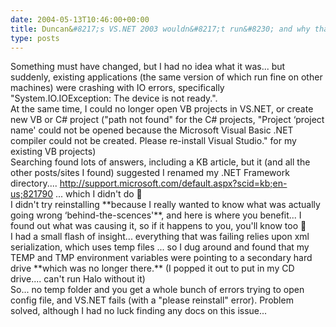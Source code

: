 ```yaml
---
date: 2004-05-13T10:46:00+00:00
title: Duncan&#8217;s VS.NET 2003 wouldn&#8217;t run&#8230; and why that is good for you :)
type: posts
---
```

<div>
  <span>Something must have changed, but I had no idea what it was... but suddenly, existing applications (the same version of which run fine on other machines) were crashing with IO errors, specifically "System.IO.IOException: The device is not ready.".</span>
</div>

<div>
  <span></span>
</div>

<div>
  <span>At the same time, I could no longer open VB projects in VS.NET, or create new VB or C# project ("path not found" for the C# projects, "Project &#8216;project name' could not be opened because the Microsoft Visual Basic .NET compiler could not be created. Please re-install Visual Studio." for my existing VB projects)</span>
</div>

<div>
  <span></span>
</div>

<div>
  <span>Searching found lots of answers, including a KB article, but it (and all the other posts/sites I found) suggested I renamed my .NET Framework directory.... <a title="http://support.microsoft.com/default.aspx?scid=kb;en-us;821790" href="http://support.microsoft.com/default.aspx?scid=kb;en-us;821790">http://support.microsoft.com/default.aspx?scid=kb;en-us;821790</a> ... which I didn't do 🙂</span>
</div>

<div>
  <span></span>
</div>

<div>
  <span>I didn't try reinstalling **because I really wanted to know what was actually going wrong &#8216;behind-the-scences'**, and here is where you benefit... I found out what was causing it, so if it happens to you, you'll know too 🙂</span>
</div>

<div>
  <span></span>
</div>

<div>
  <span>I had a small flash of insight... everything that was failing relies upon xml serialization, which uses temp files ... so I dug around and found that my TEMP and TMP environment variables were pointing to a secondary hard drive **which was no longer there.** (I popped it out to put in my CD drive.... can't run Halo without it)</span>
</div>

<div>
  <span> </span>
</div>

<div align="left">
  <span>So... no temp folder and you get a whole bunch of errors trying to open config file, and VS.NET fails (with a "please reinstall" error). Problem solved, although I had no luck finding any docs on this issue...</span>
</div>
